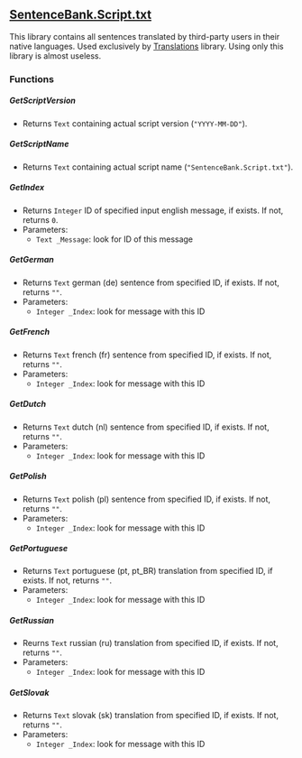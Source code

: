 [SentenceBank.Script.txt](https://github.com/domino54/title-packs/blob/master/Scripts/Libs/domino54/SentenceBank.Script.txt)
-------------------------

This library contains all sentences translated by third-party users in their native languages. Used exclusively by [Translations](https://github.com/domino54/title-packs/blob/master/Documentation/Translations.md) library. Using only this library is almost useless.

### Functions

##### GetScriptVersion
* Returns `Text` containing actual script version (`"YYYY-MM-DD"`).

##### GetScriptName
* Returns `Text` containing actual script name (`"SentenceBank.Script.txt"`).

##### GetIndex
* Returns `Integer` ID of specified input english message, if exists. If not, returns `0`.
* Parameters:
	* `Text _Message`: look for ID of this message

##### GetGerman
* Returns `Text` german (de) sentence from specified ID, if exists. If not, returns `""`.
* Parameters:
	* `Integer _Index`: look for message with this ID

##### GetFrench
* Returns `Text` french (fr) sentence from specified ID, if exists. If not, returns `""`.
* Parameters:
	* `Integer _Index`: look for message with this ID

##### GetDutch
* Returns `Text` dutch (nl) sentence from specified ID, if exists. If not, returns `""`.
* Parameters:
	* `Integer _Index`: look for message with this ID

##### GetPolish
* Returns `Text` polish (pl) sentence from specified ID, if exists. If not, returns `""`.
* Parameters:
	* `Integer _Index`: look for message with this ID

##### GetPortuguese
* Returns `Text` portuguese (pt, pt_BR) translation from specified ID, if exists. If not, returns `""`.
* Parameters:
	* `Integer _Index`: look for message with this ID

##### GetRussian
* Reurns `Text` russian (ru) translation from specified ID, if exists. If not, returns `""`.
* Parameters:
	* `Integer _Index`: look for message with this ID

##### GetSlovak
* Returns `Text` slovak (sk) translation from specified ID, if exists. If not, returns `""`.
* Parameters:
	* `Integer _Index`: look for message with this ID
